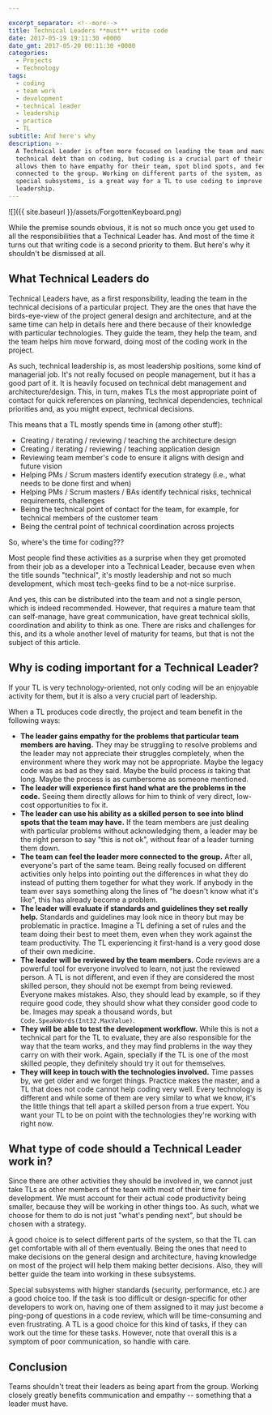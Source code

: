 ```yaml
---

excerpt_separator: <!--more-->
title: Technical Leaders **must** write code
date: 2017-05-19 19:11:30 +0000
date_gmt: 2017-05-20 00:11:30 +0000
categories:
  - Projects
  - Technology
tags:
  - coding
  - team work
  - development
  - technical leader
  - leadership
  - practice
  - TL
subtitle: And here's why
description: >-
  A Technical Leader is often more focused on leading the team and managing
  technical debt than on coding, but coding is a crucial part of their job. It
  allows them to have empathy for their team, spot blind spots, and feel more
  connected to the group. Working on different parts of the system, as well as
  special subsystems, is a great way for a TL to use coding to improve their
  leadership.
---
```




![]({{ site.baseurl }}/assets/ForgottenKeyboard.png)

While the premise sounds obvious, it is not so much once you get used to all the responsibilities that a Technical Leader has. And most of the time it turns out that writing code is a second priority to them. But here's why it shouldn't be dismissed at all.

<!--more-->

## What Technical Leaders do

Technical Leaders have, as a first responsibility, leading the team in the technical decisions of a particular project. They are the ones that have the birds-eye-view of the project general design and architecture, and at the same time can help in details here and there because of their knowledge with particular technologies. They guide the team, they help the team, and the team helps him move forward, doing most of the coding work in the project.

As such, technical leadership is, as most leadership positions, some kind of managerial job. It's not really focused on people management, but it has a good part of it. It is heavily focused on technical debt management and architecture/design. This, in turn, makes TLs the most appropriate point of contact for quick references on planning, technical dependencies, technical priorities and, as you might expect, technical decisions.

This means that a TL mostly spends time in (among other stuff):

- Creating / iterating / reviewing / teaching  the architecture design
- Creating / iterating / reviewing / teaching application design
- Reviewing team member's code to ensure it aligns with design and future vision
- Helping PMs / Scrum masters identify execution strategy (i.e., what needs to be done first and when)
- Helping PMs / Scrum masters / BAs identify technical risks, technical requirements, challenges
- Being the technical point of contact for the team, for example, for technical members of the customer team
- Being the central point of technical coordination across projects

So, where's the time for coding???

Most people find these activities as a surprise when they get promoted from their job as a developer into a Technical Leader, because even when the title sounds "technical", it's mostly leadership and not so much development, which most tech-geeks find to be a not-nice surprise.

And yes, this can be distributed into the team and not a single person, which is indeed recommended. However, that requires a mature team that can self-manage, have great communication, have great technical skills, coordination and ability to think as one. There are risks and challenges for this, and its a whole another level of maturity for teams, but that is not the subject of this article.

## Why is coding important for a Technical Leader?

If your TL is very technology-oriented, not only coding will be an enjoyable activity for them, but it is also a very crucial part of leadership.

When a TL produces code directly, the project and team benefit in the following ways:

- **The leader gains empathy for the problems that particular team members are having.** They may be struggling to resolve problems and the leader may not appreciate their struggles completely, when the environment where they work may not be appropriate. Maybe the legacy code was as bad as they said. Maybe the build process _is_ taking that long. Maybe the process is as cumbersome as someone mentioned.
- **The leader will experience first hand what are the problems in the code.** Seeing them directly allows for him to think of very direct, low-cost opportunities to fix it.
- **The leader can use his ability as a skilled person to see into blind spots that the team may have.** If the team members are just dealing with particular problems without acknowledging them, a leader may be the right person to say "this is not ok", without fear of a leader turning them down.
- **The team can feel the leader more connected to the group.** After all, everyone's part of the same team. Being really focused on different activities only helps into pointing out the differences in what they do instead of putting them together for what they work. If anybody in the team ever says something along the lines of "he doesn't know what it's like", this has already become a problem.
- **The leader will evaluate if standards and guidelines they set really help.** Standards and guidelines may look nice in theory but may be problematic in practice. Imagine a TL defining a set of rules and the team doing their best to meet them, even when they work against the team productivity. The TL experiencing it first-hand is a very good dose of their own medicine.
- **The leader will be reviewed by the team members.** Code reviews are a powerful tool for everyone involved to learn, not just the reviewed person. A TL is not different, and even if they are considered the most skilled person, they should not be exempt from being reviewed. Everyone makes mistakes. Also, they should lead by example, so if they require good code, they should show what they consider good code to be. Images may speak a thousand words, but `Code.SpeakWords(Int32.MaxValue)`.
- **They will be able to test the development workflow.** While this is not a technical part for the TL to evaluate, they are also responsible for the way that the team works, and they may find problems in the way they carry on with their work. Again, specially if the TL is one of the most skilled people, they definitely should try it out for themselves.
- **They will keep in touch with the technologies involved.** Time passes by, we get older and we forget things. Practice makes the master, and a TL that does not code cannot help coding very well. Every technology is different and while some of them are very similar to what we know, it's the little things that tell apart a skilled person from a true expert. You want your TL to be on point with the technologies they're working with right now.

## What type of code should a Technical Leader work in?

Since there are other activities they should be involved in, we cannot just take TLs as other members of the team with most of their time for development. We must account for their actual code productivity being smaller, because they will be working in other things too. As such, what we choose for them to do is not just "what's pending next", but should be chosen with a strategy.

A good choice is to select different parts of the system, so that the TL can get comfortable with all of them eventually. Being the ones that need to make decisions on the general design and architecture, having knowledge on most of the project will help them making better decisions. Also, they will better guide the team into working in these subsystems.

Special subsystems with higher standards (security, performance, etc.) are a good choice too. If the task is too difficult or design-specific for other developers to work on, having one of them assigned to it may just become a ping-pong of questions in a code review, which will be time-consuming and even frustrating. A TL is a good choice for this kind of tasks, if they can work out the time for these tasks. However, note that overall this is a symptom of poor communication, so handle with care.

## Conclusion

Teams shouldn't treat their leaders as being apart from the group. Working closely greatly benefits communication and empathy -- something that a leader must have.
